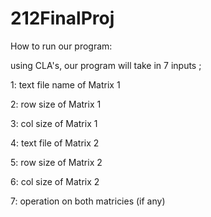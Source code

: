 # 212FinalProj
How to run our program:

using CLA's, our program will take in 7 inputs ;

1: text file name of Matrix 1

2: row size of Matrix 1

3: col size of Matrix 1

4: text file of Matrix 2

5: row size of Matrix 2

6: col size of Matrix 2

7: operation on both matricies (if any)
